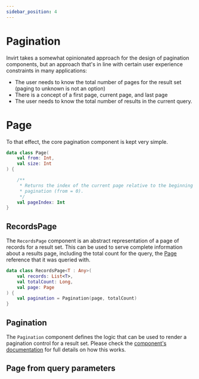 ```yaml
---
sidebar_position: 4
---
```


# Pagination

Invirt takes a somewhat opinionated approach for the design of pagination components, but
an approach that's in line with certain user experience constraints in many applications:
 * The user needs to know the total number of pages for the result set (paging to unknown is not an option)
 * There is a concept of a first page, current page, and last page
 * The user needs to know the total number of results in the current query.


# Page

To that effect, the core pagination component is kept very simple.
```kotlin
data class Page(
    val from: Int,
    val size: Int
) {

    /**
     * Returns the index of the current page relative to the beginning of the
     * pagination (from = 0).
     */
    val pageIndex: Int
}
```

## RecordsPage
The `RecordsPage` component is an abstract representation of a page of records for a result set.
This can be used to serve complete information about a results page, including the total count
for the query, the [Page](#page) reference that it was queried with.
```kotlin
data class RecordsPage<T : Any>(
    val records: List<T>,
    val totalCount: Long,
    val page: Page
) {
    val pagination = Pagination(page, totalCount)
}
```

## Pagination
The `Pagination` component defines the logic that can be used to render a pagination control for
a result set. Please check the [component's documentation](https://github.com/resoluteworks/invirt/blob/main/invirt-data/src/main/kotlin/invirt/data/Pagination.kt)
for full details on how this works.

## Page from query parameters
